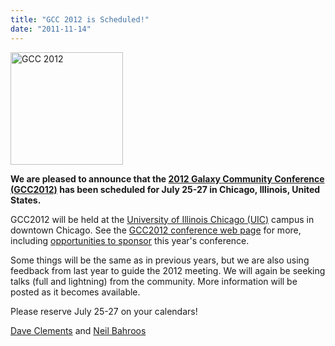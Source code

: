 ```yaml
---
title: "GCC 2012 is Scheduled!"
date: "2011-11-14"
---
```

<div class='right'><a href='/src/events/gcc2012/index.md'><img src="/src/images/galaxy-logos/GCC2012Logo200.png" alt="GCC 2012" width="180" /></a></div>

**We are pleased to announce that the [2012 Galaxy Community Conference (GCC2012)](/src/events/gcc2012/index.md) has been scheduled for July 25-27 in Chicago, Illinois, United States.**  

GCC2012 will be held at the [University of Illinois Chicago (UIC)](http://uic.edu/) campus in downtown Chicago.  See the [GCC2012 conference web page](/src/events/gcc2012/index.md) for more, including [opportunities to sponsor](/src/events/gcc2012/sponsorships/index.md) this year's conference.

Some things will be the same as in previous years, but we are also using feedback from last year to guide the 2012 meeting.  We will again be seeking talks (full and lightning) from the community.  More information will be posted as it becomes available.

Please reserve July 25-27 on your calendars!

[Dave Clements](/people/dave-clements/index.md) and [Neil Bahroos](/src/NeilBahroos/)
